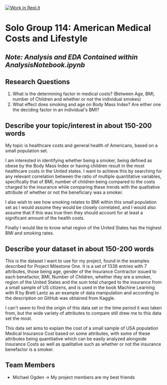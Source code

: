 [![Work in Repl.it](https://classroom.github.com/assets/work-in-replit-14baed9a392b3a25080506f3b7b6d57f295ec2978f6f33ec97e36a161684cbe9.svg)](https://classroom.github.com/online_ide?assignment_repo_id=312105&assignment_repo_type=GroupAssignmentRepo)
# Solo Group 114: American Medical Costs and Lifestyle

## ***Note: Analysis and EDA Contained within AnalysisNotebook.ipynb***

## Research Questions

1. What is the determining factor in medical costs? (Between Age, BMI, number of Children and whether or not the individual smokes)
2. What effect does smoking and age on Body Mass Index? Are either one the deciding factor in an individual's BMI?

## Describe your topic/interest in about 150-200 words

My topic is healthcare costs and general health of Americans, based on a small population set.

I am interested in identifying whether being a smoker, being defined as obese by the Body Mass Index or having children result in the most healthcare costs in the United states. I want to achieve this by searching for any relevant correlation between the ratio of multiple quantitative variables, specifically that of BMI, number of children being compared to the costs charged to the insurance while comparing these trends with the qualitative attribute of whether or not the beneficiary was a smoker.

I also wish to see how smoking relates to BMI within this small population set as I would assume they would be closely correlated, and I would also assume that if this was true then they should account for at least a significant amount of the health costs. 

Finally I would like to know what region of the United States has the highest BMI and smoking rates.


## Describe your dataset in about 150-200 words


This is the dataset I want to use for my project, found in the examples described for Project Milestone One. It is a set of 1338 entries with 7 attributes, those being age, gender of the Insurance Contractor issued to each benefactor, BMI, Number of Children, whether they are a smoker, region of the United States and the sum total charged to the insurance from a small sample of US citizens, and is used in the book Machine Learning with R by Brett Lantz as an example of data manipulation and according to the description on GitHub was obtained from Kaggle.

I can't seem to find the origin of this data set or the time period it was taken from, but the wide variety of attributes to compare still drew me to this data set the most.

This data set aims to explain the cost of a small sample of USA population Medical Insurance Cost based on some attributes, with some of these attributes being quantitative which can be easily analyzed alongside Insurance Costs as well as qualitative such as whether or not the insurance benefactor is a smoker.

## Team Members

- Michael Ogden -> My project members are my best friends


